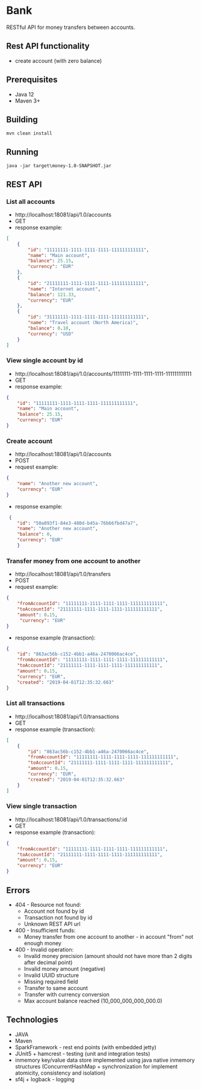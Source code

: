 # Bank

RESTful API for money transfers between accounts.

## Rest API functionality
- create account (with zero balance)

## Prerequisites
- Java 12
- Maven 3+

## Building
    mvn clean install

## Running
    java -jar target\money-1.0-SNAPSHOT.jar
    
## REST API
### List all accounts
- http://localhost:18081/api/1.0/accounts
- GET
- response example:
```json
[
    {
        "id": "11111111-1111-1111-1111-111111111111",
        "name": "Main account",
        "balance": 25.15,
        "currency": "EUR"
    },
    {
        "id": "21111111-1111-1111-1111-111111111111",
        "name": "Internet account",
        "balance": 121.33,
        "currency": "EUR"
    },
    {
        "id": "31111111-1111-1111-1111-111111111111",
        "name": "Travel account (North America)",
        "balance": 0.10,
        "currency": "USD"
    }
]
```        
### View single account by id
- http://localhost:18081/api/1.0/accounts/11111111-1111-1111-1111-111111111111
- GET
- response example:
```json
{
    "id": "11111111-1111-1111-1111-111111111111",
    "name": "Main account",
    "balance": 25.15,
    "currency": "EUR"
}
```
### Create account
- http://localhost:18081/api/1.0/accounts
- POST
- request example:
```json
{
    "name": "Another new account",
    "currency": "EUR"
}
```
- response example:
```json
 {
    "id": "50a093f1-84e3-480d-b45a-76b66fbd47a7",
    "name": "Another new account",
    "balance": 0,
    "currency": "EUR"
    }
```        
### Transfer money from one account to another
- http://localhost:18081/api/1.0/transfers
- POST
- request example:
```json
{
    "fromAccountId": "11111111-1111-1111-1111-111111111111",
    "toAccountId": "21111111-1111-1111-1111-111111111111",
    "amount": 0.15,
     "currency": "EUR"
}
 ```
- response example (transaction):
```json
{
    "id": "863ac56b-c152-4bb1-a46a-2470066ac4ce",
    "fromAccountId": "11111111-1111-1111-1111-111111111111",
    "toAccountId": "21111111-1111-1111-1111-111111111111",
    "amount": 0.15,
    "currency": "EUR",
    "created": "2019-04-01T12:35:32.663"
}
``` 
### List all transactions
- http://localhost:18081/api/1.0/transactions
- GET
- response example (transaction):
```json
[
    {
        "id": "863ac56b-c152-4bb1-a46a-2470066ac4ce",
        "fromAccountId": "11111111-1111-1111-1111-111111111111",
        "toAccountId": "21111111-1111-1111-1111-111111111111",
        "amount": 0.15,
        "currency": "EUR",
        "created": "2019-04-01T12:35:32.663"
    }
]
 ``` 
### View single transaction
- http://localhost:18081/api/1.0/transactions/:id
- GET
- response example (transaction):
```json
{
    "fromAccountId": "11111111-1111-1111-1111-111111111111",
    "toAccountId": "21111111-1111-1111-1111-111111111111",
    "amount": 0.15,
    "currency": "EUR"
}
``` 
## Errors
- 404 - Resource not found:
    - Account not found by id
    - Transaction not found by id
    - Unknown REST API url
- 400 - Insufficient funds:
    - Money transfer from one account to another - in account "from" not enough money
- 400 - Invalid operation:
    - Invalid money precision (amount should not have more than 2 digits after decimal point)
    - Invalid money amount (negative)
    - Invalid UUID structure
    - Missing required field
    - Transfer to same account
    - Transfer with currency conversion
    - Max account balance reached (10_000_000_000_000.0)  

## Technologies
- JAVA
- Maven
- SparkFramework - rest end points (with embedded jetty)
- JUnit5 + hamcrest - testing (unit and integration tests)
- inmemory key/value data store implemented using java native inmemory structures 
    (ConcurrentHashMap + synchronization for implement atomicity, consistency and isolation)
- sf4j + logback - logging

